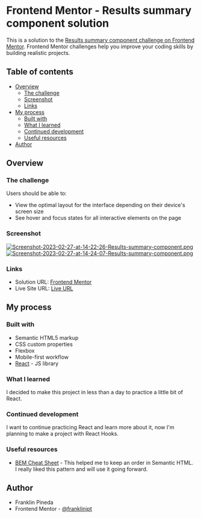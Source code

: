 # Frontend Mentor - Results summary component solution

This is a solution to the [Results summary component challenge on Frontend Mentor](https://www.frontendmentor.io/challenges/results-summary-component-CE_K6s0maV). Frontend Mentor challenges help you improve your coding skills by building realistic projects.

## Table of contents

- [Overview](#overview)
    - [The challenge](#the-challenge)
    - [Screenshot](#screenshot)
    - [Links](#links)
- [My process](#my-process)
    - [Built with](#built-with)
    - [What I learned](#what-i-learned)
    - [Continued development](#continued-development)
    - [Useful resources](#useful-resources)
- [Author](#author)


## Overview

### The challenge

Users should be able to:

- View the optimal layout for the interface depending on their device's screen size
- See hover and focus states for all interactive elements on the page

### Screenshot

[![Screenshot-2023-02-27-at-14-22-26-Results-summary-component.png](https://i.postimg.cc/J0jS60BY/Screenshot-2023-02-27-at-14-22-26-Results-summary-component.png)](https://postimg.cc/0K2tr8n7)
[![Screenshot-2023-02-27-at-14-24-07-Results-summary-component.png](https://i.postimg.cc/XJGR5QNb/Screenshot-2023-02-27-at-14-24-07-Results-summary-component.png)](https://postimg.cc/62KbJVGj)

### Links

- Solution URL: [Frontend Mentor](https://www.frontendmentor.io/solutions/results-summary-component-solution-using-react-VnU7hWPkh2)
- Live Site URL: [Live URL](https://heroic-tulumba-a28798.netlify.app)

## My process

### Built with

- Semantic HTML5 markup
- CSS custom properties
- Flexbox
- Mobile-first workflow
- [React](https://reactjs.org/) - JS library

### What I learned

I decided to make this project in less than a day to practice a little bit of React.

### Continued development

I want to continue practicing React and learn more about it, now I'm planning to make a project with React Hooks.

### Useful resources

- [BEM Cheat Sheet](https://9elements.com/bem-cheat-sheet/) - This helped me to keep an order in Semantic HTML. I really liked this pattern and will use it going forward.

## Author

- Franklin Pineda
- Frontend Mentor - [@franklinjpt](https://www.frontendmentor.io/profile/franklinjpt)
